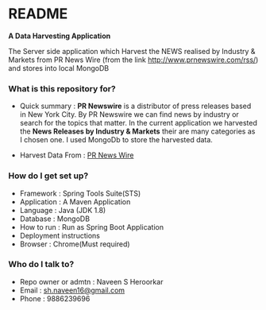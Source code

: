 # README #

**A Data Harvesting Application**

The Server side application which Harvest the NEWS realised by Industry & Markets from PR News Wire (from the link http://www.prnewswire.com/rss/) and stores into local MongoDB

### What is this repository for? ###

* Quick summary : 
     **PR Newswire** is a distributor of press releases based in New York City. By PR Newswire we can find news by industry or search for the topics that matter. In the current application we harvested the **News Releases by Industry & Markets** their are many categories as I chosen one. I used MongoDb to store the harvested data. 

* Harvest Data From : [PR News Wire](http://www.prnewswire.com/rss/)

### How do I get set up? ###

* Framework : Spring Tools Suite(STS) 
* Application : A Maven Application
* Language : Java (JDK 1.8)
* Database : MongoDB
* How to run : Run as Spring Boot Application
* Deployment instructions 
* Browser : Chrome(Must required)

### Who do I talk to? ###

* Repo owner or admtn : Naveen S Heroorkar
* Email : sh.naveen16@gmail.com
* Phone : 9886239696